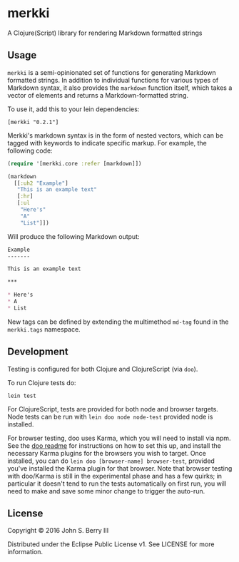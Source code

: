 # merkki

A Clojure(Script) library for rendering Markdown formatted strings

## Usage

`merkki` is a semi-opinionated set of functions for generating Markdown formatted strings. In addition to individual functions for various types of Markdown syntax, it also provides the `markdown` function itself, which takes a vector of elements and returns a Markdown-formatted string.

To use it, add this to your lein dependencies:

```
[merkki "0.2.1"]
```

Merkki's markdown syntax is in the form of nested vectors, which can be tagged with keywords to indicate specific markup. For example, the following code:

```clj
(require '[merkki.core :refer [markdown]])

(markdown
  [[:uh2 "Example"]
   "This is an example text"
   [:hr]
   [:ul
    "Here's"
    "A"
    "List"]])
```
    
Will produce the following Markdown output:

```md
Example
-------

This is an example text

***

* Here's
* A
* List
```

New tags can be defined by extending the multimethod `md-tag` found in the `merkki.tags` namespace.

## Development

Testing is configured for both Clojure and ClojureScript (via `doo`).

To run Clojure tests do:

```
lein test
```

For ClojureScript, tests are provided for both node and browser targets. Node tests can be run with `lein doo node node-test` provided node is installed.

For browser testing, doo uses Karma, which you will need to install via npm. See the [doo readme](https://github.com/bensu/doo) for instructions on how to set this up, and install the necessary Karma plugins for the browsers you wish to target. Once installed, you can do `lein doo [browser-name] browser-test`, provided you've installed the Karma plugin for that browser. Note that browser testing with doo/Karma is still in the experimental phase and has a few quirks; in particular it doesn't tend to run the tests automatically on first run, you will need to make and save some minor change to trigger the auto-run.

## License

Copyright © 2016 John S. Berry III

Distributed under the Eclipse Public License v1. See LICENSE for more information.
